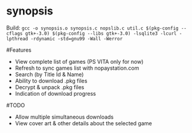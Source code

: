 # synopsis

Build:
`gcc -o synopsis.o synopsis.c nopslib.c util.c $(pkg-config --cflags gtk+-3.0) $(pkg-config --libs gtk+-3.0) -lsqlite3 -lcurl -lpthread -rdynamic -std=gnu99 -Wall -Werror`


#Features
- View complete list of games (PS VITA only for now)
- Refresh to sync games list with nopaystation.com
- Search (by Title Id & Name)
- Ability to download .pkg files
- Decrypt & unpack .pkg files
- Indication of download progress

#TODO
- Allow multiple simultaneous downloads
- View cover art & other details about the selected game
